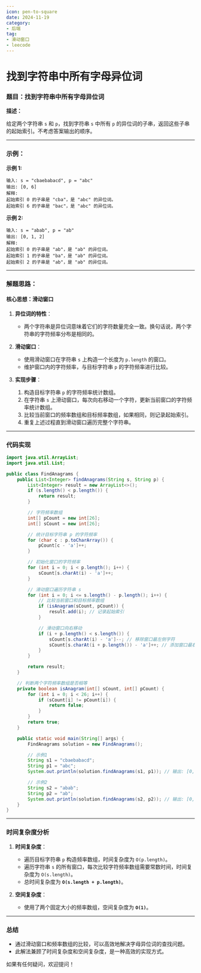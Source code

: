 ```yaml
---
icon: pen-to-square
date: 2024-11-19
category:
- 后端
tag:
- 滑动窗口
- leecode
---
```

# 找到字符串中所有字母异位词
### **题目：找到字符串中所有字母异位词**

**描述：**

给定两个字符串 `s` 和 `p`，找到字符串 `s` 中所有 `p` 的异位词的子串，返回这些子串的起始索引。不考虑答案输出的顺序。

---

### **示例：**

**示例 1:**
```
输入: s = "cbaebabacd", p = "abc"
输出: [0, 6]
解释:
起始索引 0 的子串是 "cba"，是 "abc" 的异位词。
起始索引 6 的子串是 "bac"，是 "abc" 的异位词。
```

**示例 2:**
```
输入: s = "abab", p = "ab"
输出: [0, 1, 2]
解释:
起始索引 0 的子串是 "ab"，是 "ab" 的异位词。
起始索引 1 的子串是 "ba"，是 "ab" 的异位词。
起始索引 2 的子串是 "ab"，是 "ab" 的异位词。
```

---

### **解题思路：**

#### **核心思想：滑动窗口**

1. **异位词的特性**：
    - 两个字符串是异位词意味着它们的字符数量完全一致。换句话说，两个字符串的字符频率分布是相同的。

2. **滑动窗口**：
    - 使用滑动窗口在字符串 `s` 上构造一个长度为 `p.length` 的窗口。
    - 维护窗口内的字符频率，与目标字符串 `p` 的字符频率进行比较。

3. **实现步骤**：
    1. 构造目标字符串 `p` 的字符频率统计数组。
    2. 在字符串 `s` 上滑动窗口，每次向右移动一个字符，更新当前窗口的字符频率统计数组。
    3. 比较当前窗口的频率数组和目标频率数组，如果相同，则记录起始索引。
    4. 重复上述过程直到滑动窗口遍历完整个字符串。

---

### **代码实现**

```java
import java.util.ArrayList;
import java.util.List;

public class FindAnagrams {
    public List<Integer> findAnagrams(String s, String p) {
        List<Integer> result = new ArrayList<>();
        if (s.length() < p.length()) {
            return result;
        }

        // 字符频率数组
        int[] pCount = new int[26];
        int[] sCount = new int[26];

        // 统计目标字符串 p 的字符频率
        for (char c : p.toCharArray()) {
            pCount[c - 'a']++;
        }

        // 初始化窗口的字符频率
        for (int i = 0; i < p.length(); i++) {
            sCount[s.charAt(i) - 'a']++;
        }

        // 滑动窗口遍历字符串 s
        for (int i = 0; i <= s.length() - p.length(); i++) {
            // 比较当前窗口和目标频率数组
            if (isAnagram(sCount, pCount)) {
                result.add(i); // 记录起始索引
            }

            // 滑动窗口向右移动
            if (i + p.length() < s.length()) {
                sCount[s.charAt(i) - 'a']--; // 移除窗口最左侧字符
                sCount[s.charAt(i + p.length()) - 'a']++; // 添加窗口最右侧字符
            }
        }

        return result;
    }

    // 判断两个字符频率数组是否相等
    private boolean isAnagram(int[] sCount, int[] pCount) {
        for (int i = 0; i < 26; i++) {
            if (sCount[i] != pCount[i]) {
                return false;
            }
        }
        return true;
    }

    public static void main(String[] args) {
        FindAnagrams solution = new FindAnagrams();

        // 示例1
        String s1 = "cbaebabacd";
        String p1 = "abc";
        System.out.println(solution.findAnagrams(s1, p1)); // 输出: [0, 6]

        // 示例2
        String s2 = "abab";
        String p2 = "ab";
        System.out.println(solution.findAnagrams(s2, p2)); // 输出: [0, 1, 2]
    }
}
```

---

### **时间复杂度分析**

1. **时间复杂度**：
    - 遍历目标字符串 `p` 构造频率数组，时间复杂度为 `O(p.length)`。
    - 遍历字符串 `s` 的所有窗口，每次比较字符频率数组需要常数时间，时间复杂度为 `O(s.length)`。
    - 总时间复杂度为 **`O(s.length + p.length)`**。

2. **空间复杂度**：
    - 使用了两个固定大小的频率数组，空间复杂度为 **`O(1)`**。

---

### **总结**

- 通过滑动窗口和频率数组的比较，可以高效地解决字母异位词的查找问题。
- 此解法兼顾了时间复杂度和空间复杂度，是一种高效的实现方式。

如果有任何疑问，欢迎提问！